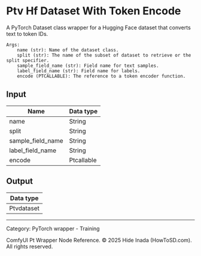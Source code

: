 # Ptv Hf Dataset With Token Encode
A PyTorch Dataset class wrapper for a Hugging Face dataset that converts text to token IDs.

    Args:  
        name (str): Name of the dataset class.  
        split (str): The name of the subset of dataset to retrieve or the split specifier.
        sample_field_name (str): Field name for text samples.
        label_field_name (str): Field name for labels.
        encode (PTCALLABLE): The reference to a token encoder function.

## Input
| Name | Data type |
|---|---|
| name | String |
| split | String |
| sample_field_name | String |
| label_field_name | String |
| encode | Ptcallable |

## Output
| Data type |
|---|
| Ptvdataset |

<HR>
Category: PyTorch wrapper - Training

ComfyUI Pt Wrapper Node Reference. © 2025 Hide Inada (HowToSD.com). All rights reserved.
